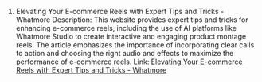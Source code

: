 1. Elevating Your E-commerce Reels with Expert Tips and Tricks - Whatmore
   Description: This website provides expert tips and tricks for enhancing e-commerce reels, including the use of AI platforms like Whatmore Studio to create interactive and engaging product montage reels. The article emphasizes the importance of incorporating clear calls to action and choosing the right audio and effects to maximize the performance of e-commerce reels.
   Link: [Elevating Your E-commerce Reels with Expert Tips and Tricks - Whatmore](https://www.whatmore.ai/blog/elevating-your-ecommerce-reels-with-expert-tips-tircks/)